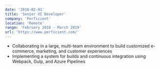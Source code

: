 ```yaml
---
date: '2018-02-01'
title: 'Senior UI Developer'
company: 'Perficient'
location: 'Remote'
range: 'February 2018 - March 2019'
url: 'https://www.perficient.com/'
---
```


-   Collaborating in a large, multi-team environment to build customized e-commerce, marketing, and customer experiences
-   Implementing a system for builds and continuous integration using Webpack, Gulp, and Azure Pipelines
